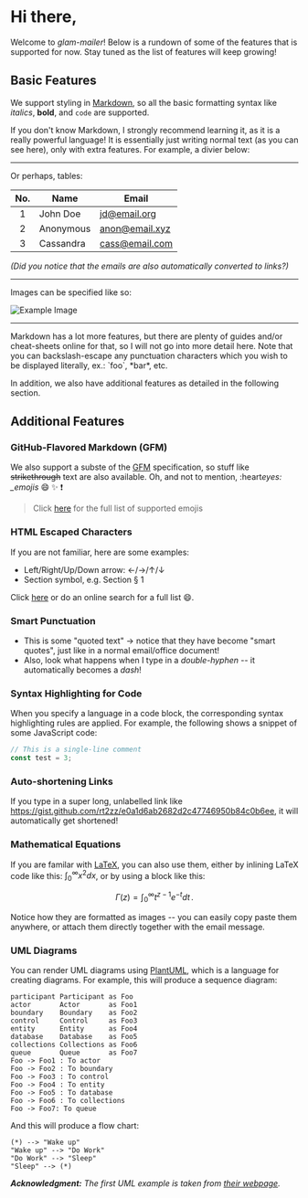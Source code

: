 # Hi there,

Welcome to _glam-mailer_! Below is a rundown of some of the features that is supported for now. Stay tuned as the list of features will keep growing!

## Basic Features

We support styling in [Markdown](http://en.wikipedia.org/wiki/Markdown), so all the basic formatting syntax like _italics_, **bold**, and `code` are supported.

If you don't know Markdown, I strongly recommend learning it, as it is a really powerful language! It is essentially just writing normal text (as you can see here), only with extra features. For example, a divier below:

---

Or perhaps, tables:

| No. | Name      | Email          |
| :-: | --------- | -------------- |
|  1  | John Doe  | jd@email.org   |
|  2  | Anonymous | anon@email.xyz |
|  3  | Cassandra | cass@email.com |

_(Did you notice that the emails are also automatically converted to links?)_

---

Images can be specified like so:

![Example Image](https://picsum.photos/512 "Hover me!")

---

Markdown has a lot more features, but there are plenty of guides and/or cheat-sheets online for that, so I will not go into more detail here. Note that you can backslash-escape any punctuation characters which you wish to be displayed literally, ex.: \`foo\`, \*bar\*, etc.

In addition, we also have additional features as detailed in the following section.

## Additional Features

### GitHub-Flavored Markdown (GFM)

We also support a subste of the [GFM](https://docs.github.com/en/get-started/writing-on-github/getting-started-with-writing-and-formatting-on-github/basic-writing-and-formatting-syntax) specification, so stuff like ~~strikethrough~~ text are also available. Oh, and not to mention, :heart*eyes: \_emojis* :smile: :sparkles: :exclamation:

> Click [here](https://gist.github.com/rxaviers/7360908) for the full list of supported emojis

### HTML Escaped Characters

If you are not familiar, here are some examples:

- Left/Right/Up/Down arrow: &larr;/&rarr;/&uarr;/&darr;
- Section symbol, e.g. Section &sect; 1

Click [here](https://mateam.net/html-escape-characters/) or do an online search for a full list :smile:.

### Smart Punctuation

- This is some "quoted text" &rarr; notice that they have become "smart quotes", just like in a normal email/office document!
- Also, look what happens when I type in a _double-hyphen_ -- it automatically becomes a _dash_!

### Syntax Highlighting for Code

When you specify a language in a code block, the corresponding syntax highlighting rules are applied. For example, the following shows a snippet of some JavaScript code:

```js
// This is a single-line comment
const test = 3;
```

### Auto-shortening Links

If you type in a super long, unlabelled link like https://gist.github.com/rt2zz/e0a1d6ab2682d2c47746950b84c0b6ee, it will automatically get shortened!

### Mathematical Equations

If you are familar with [LaTeX](https://www.malinc.se/math/latex/latexontheweben.php), you can also use them, either by inlining LaTeX code like this: $\int_0^\infty x^2 dx$, or by using a block like this:

$$
\Gamma(z) = \int_0^\infty t^{z-1}e^{-t}dt\,.
$$

Notice how they are formatted as images -- you can easily copy paste them anywhere, or attach them directly together with the email message.

### UML Diagrams

You can render UML diagrams using [PlantUML](https://plantuml.com/), which is a language for creating diagrams. For example, this will produce a sequence diagram:

```plantuml
participant Participant as Foo
actor       Actor       as Foo1
boundary    Boundary    as Foo2
control     Control     as Foo3
entity      Entity      as Foo4
database    Database    as Foo5
collections Collections as Foo6
queue       Queue       as Foo7
Foo -> Foo1 : To actor
Foo -> Foo2 : To boundary
Foo -> Foo3 : To control
Foo -> Foo4 : To entity
Foo -> Foo5 : To database
Foo -> Foo6 : To collections
Foo -> Foo7: To queue
```

And this will produce a flow chart:

```plantuml
(*) --> "Wake up"
"Wake up" --> "Do Work"
"Do Work" --> "Sleep"
"Sleep" --> (*)
```

_**Acknowledgment:** The first UML example is taken from [their webpage](https://plantuml.com/sequence-diagram)._
